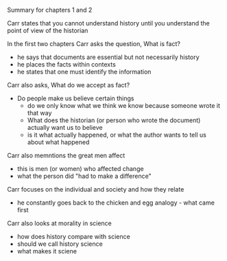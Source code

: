 Summary for chapters 1 and 2

Carr states that you cannot understand history until you understand the point of view of the historian

In the first two chapters Carr asks the question, What is fact?

* he says that documents are essential but not necessarily history
*  he places the facts within contexts
*  he states that one must identify the information

Carr also asks, What do we accept as fact?

*  Do people make us believe certain things
    * do we only know what we think we know because someone wrote it that way
    *  What does the historian (or person who wrote the document) actually want us to believe
      * is it what actually happened, or what the author wants to tell us about what happened
      
Carr also memntions the great men affect

*  this is men (or women) who affected change 
  * what the person did "had to make a difference"
      
Carr focuses on the individual and society and how they relate

* he constantly goes back to the chicken and egg analogy - what came first
      
Carr also looks at morality in science

*  how does history compare with science
* should we call history science
*  what makes it sciene 
      


